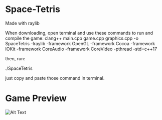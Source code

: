 # Space-Tetris
Made with raylib

When downloading, open terminal and use these commands to run and compile the game:
clang++ main.cpp game.cpp graphics.cpp -o SpaceTetris -lraylib -framework OpenGL -framework Cocoa
-framework IOKit -framework CoreAudio -framework CoreVideo -pthread -std=c++17

then, run:

./SpaceTetris


just copy and paste those command in terminal.

# Game Preview

![Alt Text](https://github.com/user-attachments/assets/deb23062-61e9-4dfa-b590-96736dff1240)
